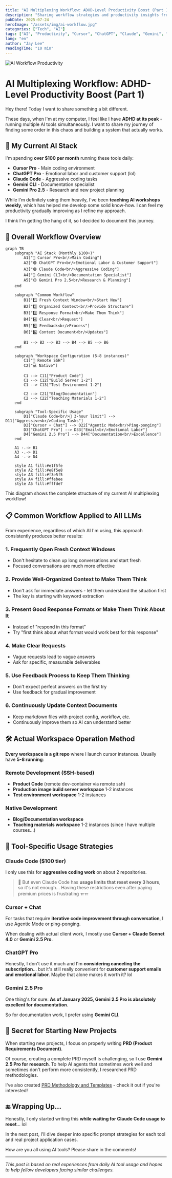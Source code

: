 ```yaml
---
title: "AI Multiplexing Workflow: ADHD-Level Productivity Boost (Part 1)"
description: "Sharing workflow strategies and productivity insights from running multiple AI tools simultaneously"
pubDate: 2025-07-24
heroImage: "/assets/img/ai-workflow.jpg"
categories: ["Tech", "AI"]
tags: ["AI", "Productivity", "Cursor", "ChatGPT", "Claude", "Gemini", "Workflow"]
lang: "en"
author: "Jay Lee"
readingTime: "10 min"
---
```


![AI Workflow Productivity](/assets/img/ai-workflow.jpg)

# AI Multiplexing Workflow: ADHD-Level Productivity Boost (Part 1)

Hey there! Today I want to share something a bit different.

These days, when I'm at my computer, I feel like I have **ADHD at its peak** - running multiple AI tools simultaneously. I want to share my journey of finding some order in this chaos and building a system that actually works.

## 🤖 My Current AI Stack

I'm spending **over $100 per month** running these tools daily:

- **Cursor Pro** - Main coding environment
- **ChatGPT Pro** - Emotional labor and customer support (lol)
- **Claude Code** - Aggressive coding tasks
- **Gemini CLI** - Documentation specialist
- **Gemini Pro 2.5** - Research and new project planning

While I'm definitely using them heavily, I've been **teaching AI workshops weekly**, which has helped me develop some solid know-how. I can feel my productivity gradually improving as I refine my approach.

I think I'm getting the hang of it, so I decided to document this journey.

## 🎯 Overall Workflow Overview

```mermaid
graph TB
    subgraph "AI Stack (Monthly $100+)"
        A1["🔵 Cursor Pro<br/>Main Coding"]
        A2["🟢 ChatGPT Pro<br/>Emotional Labor & Customer Support"]
        A3["🟣 Claude Code<br/>Aggressive Coding"]
        A4["🔴 Gemini CLI<br/>Documentation Specialist"]
        A5["🟡 Gemini Pro 2.5<br/>Research & Planning"]
    end
    
    subgraph "Common Workflow"
        B1["1️⃣ Fresh Context Window<br/>Start New"]
        B2["2️⃣ Organized Context<br/>Provide Structure"]
        B3["3️⃣ Response Format<br/>Make Them Think"]
        B4["4️⃣ Clear<br/>Request"]
        B5["5️⃣ Feedback<br/>Process"]
        B6["6️⃣ Context Document<br/>Updates"]
        
        B1 --> B2 --> B3 --> B4 --> B5 --> B6
    end
    
    subgraph "Workspace Configuration (5-8 instances)"
        C1["📡 Remote SSH"]
        C2["💻 Native"]
        
        C1 --> C11["Product Code"]
        C1 --> C12["Build Server 1-2"]
        C1 --> C13["Test Environment 1-2"]
        
        C2 --> C21["Blog/Documentation"]
        C2 --> C22["Teaching Materials 1-2"]
    end
    
    subgraph "Tool-Specific Usage"
        D1["Claude Code<br/>💸 3-hour limit"] --> D11["Aggressive<br/>Coding Tasks"]
        D2["Cursor + Chat"] --> D22["Agentic Mode<br/>Ping-ponging"]
        D3["ChatGPT Pro"] --> D33["Email<br/>Emotional Labor"]
        D4["Gemini 2.5 Pro"] --> D44["Documentation<br/>Excellence"]
    end
    
    A1 -.-> B1
    A3 -.-> D1
    A4 -.-> D4
    
    style A1 fill:#e1f5fe
    style A2 fill:#e8f5e8
    style A3 fill:#f3e5f5
    style A4 fill:#ffebee
    style A5 fill:#fffde7
```

This diagram shows the complete structure of my current AI multiplexing workflow!

## 📋 Common Workflow Applied to All LLMs

From experience, regardless of which AI I'm using, this approach consistently produces better results:

### 1. Frequently Open Fresh Context Windows
- Don't hesitate to clean up long conversations and start fresh
- Focused conversations are much more effective

### 2. Provide Well-Organized Context to Make Them Think
- Don't ask for immediate answers - let them understand the situation first
- The key is starting with keyword extraction

### 3. Present Good Response Formats or Make Them Think About It
- Instead of "respond in this format"
- Try "first think about what format would work best for this response"

### 4. Make Clear Requests
- Vague requests lead to vague answers
- Ask for specific, measurable deliverables

### 5. Use Feedback Process to Keep Them Thinking
- Don't expect perfect answers on the first try
- Use feedback for gradual improvement

### 6. Continuously Update Context Documents
- Keep markdown files with project config, workflow, etc.
- Continuously improve them so AI can understand better

## 🛠️ Actual Workspace Operation Method

**Every workspace is a git repo** where I launch cursor instances. Usually have **5-8 running**:

### Remote Development (SSH-based)
- **Product Code** (remote dev-container via remote ssh)
- **Production image build server workspace** 1-2 instances
- **Test environment workspace** 1-2 instances

### Native Development
- **Blog/Documentation workspace** 
- **Teaching materials workspace** 1-2 instances (since I have multiple courses...)

## 🎯 Tool-Specific Usage Strategies

### Claude Code ($100 tier)
I only use this for **aggressive coding work** on about 2 repositories.

> 💸 But even Claude Code has **usage limits that reset every 3 hours**, so it's not enough... Having these restrictions even after paying premium prices is frustrating ㅠㅠ

### Cursor + Chat
For tasks that require **iterative code improvement through conversation**, I use Agentic Mode or ping-ponging.

When dealing with actual client work, I mostly use **Cursor + Claude Sonnet 4.0** or **Gemini 2.5 Pro**.

### ChatGPT Pro
Honestly, I don't use it much and I'm **considering canceling the subscription**... but it's still really convenient for **customer support emails and emotional labor**. Maybe that alone makes it worth it? lol

### Gemini 2.5 Pro
One thing's for sure: **As of January 2025, Gemini 2.5 Pro is absolutely excellent for documentation**.

So for documentation work, I prefer using **Gemini CLI**.

## 📝 Secret for Starting New Projects

When starting new projects, I focus on properly writing **PRD (Product Requirements Document)**.

Of course, creating a complete PRD myself is challenging, so I use **Gemini 2.5 Pro for research**. To help AI agents that sometimes work well and sometimes don't perform more consistently, I researched PRD methodologies.

I've also created [PRD Methodology and Templates](https://www.notion.so/PRD-22c248114595800487e7efbdb115a8a7?pvs=21) - check it out if you're interested!

## 🔚 Wrapping Up...

Honestly, I only started writing this **while waiting for Claude Code usage to reset**... lol

In the next post, I'll dive deeper into specific prompt strategies for each tool and real project application cases.

How are you all using AI tools? Please share in the comments!

---

*This post is based on real experiences from daily AI tool usage and hopes to help fellow developers facing similar challenges.*